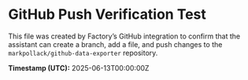 # GitHub Push Verification Test

This file was created by Factory’s GitHub integration to confirm that the assistant can create a branch, add a file, and push changes to the `markpollack/github-data-exporter` repository.

**Timestamp (UTC):** 2025-06-13T00:00:00Z
